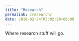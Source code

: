 ```yaml
---
title: "Research"
permalink: /research/
date: 2016-02-24T03:02:20+00:00
---
```


Where research stuff will go.
